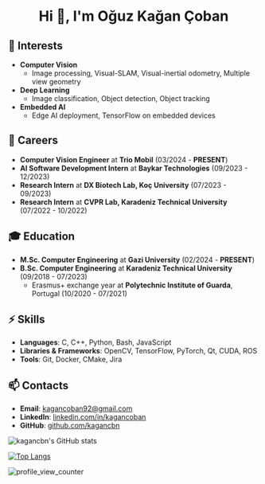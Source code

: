 <h1 align="center">Hi 👋, I'm Oğuz Kağan Çoban</h1>

## 🌱 Interests
- **Computer Vision**
  - Image processing, Visual-SLAM, Visual-inertial odometry, Multiple view geometry 
- **Deep Learning**
  - Image classification, Object detection, Object tracking  
- **Embedded AI**
  - Edge AI deployment, TensorFlow on embedded devices

## 🔭 Careers
- **Computer Vision Engineer** at **Trio Mobil** (03/2024 - **PRESENT**)  
- **AI Software Development Intern** at **Baykar Technologies** (09/2023 - 12/2023)  
- **Research Intern** at **DX Biotech Lab, Koç University** (07/2023 - 09/2023)  
- **Research Intern** at **CVPR Lab, Karadeniz Technical University** (07/2022 - 10/2022)  

## 🎓 Education
- **M.Sc. Computer Engineering** at **Gazi University** (02/2024 - **PRESENT**)  
- **B.Sc. Computer Engineering** at **Karadeniz Technical University** (09/2018 - 07/2023)  
  - Erasmus+ exchange year at **Polytechnic Institute of Guarda**, Portugal (10/2020 - 07/2021)

## ⚡ Skills
- **Languages**: C, C++, Python, Bash, JavaScript  
- **Libraries & Frameworks**: OpenCV, TensorFlow, PyTorch, Qt, CUDA, ROS  
- **Tools**: Git, Docker, CMake, Jira  

## 📫 Contacts
- **Email**: [kagancoban92@gmail.com](mailto:kagancoban92@gmail.com)  
- **LinkedIn**: [linkedin.com/in/kagancoban](https://linkedin.com/in/kagancoban)  
- **GitHub**: [github.com/kagancbn](https://github.com/kagancbn)

![kagancbn's GitHub stats](https://github-readme-stats.vercel.app/api?username=kagancbn&count_private=true&show_icons=true&theme=radical)

[![Top Langs](https://github-readme-stats.vercel.app/api/top-langs/?username=kagancbn&layout=compact&theme=radical)](https://github.com/anuraghazra/github-readme-stats)

![profile_view_counter](https://komarev.com/ghpvc/?username=kagancbn)
